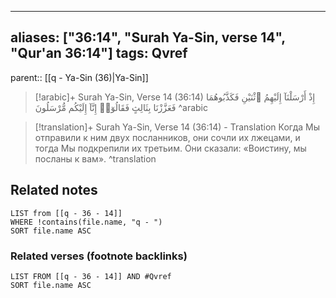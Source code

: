 
---
aliases: ["36:14", "Surah Ya-Sin, verse 14", "Qur'an 36:14"]
tags: Qvref
---

parent:: [[q - Ya-Sin (36)|Ya-Sin]]

> [!arabic]+ Surah Ya-Sin, Verse 14 (36:14)
> <span class="quran-arabic">إِذْ أَرْسَلْنَآ إِلَيْهِمُ ٱثْنَيْنِ فَكَذَّبُوهُمَا فَعَزَّزْنَا بِثَالِثٍ فَقَالُوٓا۟ إِنَّآ إِلَيْكُم مُّرْسَلُونَ</span>
^arabic

> [!translation]+ Surah Ya-Sin, Verse 14 (36:14) - Translation
> Когда Мы отправили к ним двух посланников, они сочли их лжецами, и тогда Мы подкрепили их третьим. Они сказали: «Воистину, мы посланы к вам».
^translation



## Related notes
```dataview
LIST from [[q - 36 - 14]]
WHERE !contains(file.name, "q - ")
SORT file.name ASC
```

### Related verses (footnote backlinks)
```dataview
LIST FROM [[q - 36 - 14]] AND #Qvref
SORT file.name ASC
```

